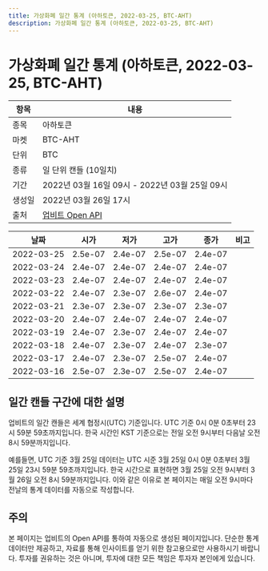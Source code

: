 ```yaml
---
title: 가상화폐 일간 통계 (아하토큰, 2022-03-25, BTC-AHT)
description: 가상화폐 일간 통계 (아하토큰, 2022-03-25, BTC-AHT)
---
```


가상화폐 일간 통계 (아하토큰, 2022-03-25, BTC-AHT)
===

|항목|내용|
|--|--|
|종목|아하토큰|
|마켓|BTC-AHT|
|단위|BTC|
|종류|일 단위 캔들 (10일치)|
|기간|2022년 03월 16일 09시 - 2022년 03월 25일 09시|
|생성일|2022년 03월 26일 17시|
|출처|[업비트 Open API](https://docs.upbit.com)|


|날짜|시가|저가|고가|종가|비고|
|--|--|--|--|--|--|
|2022-03-25|2.5e-07|2.4e-07|2.5e-07|2.4e-07|    |
|2022-03-24|2.4e-07|2.4e-07|2.4e-07|2.4e-07|    |
|2022-03-23|2.4e-07|2.4e-07|2.4e-07|2.4e-07|    |
|2022-03-22|2.4e-07|2.3e-07|2.6e-07|2.4e-07|    |
|2022-03-21|2.3e-07|2.3e-07|2.3e-07|2.3e-07|    |
|2022-03-20|2.4e-07|2.4e-07|2.4e-07|2.4e-07|    |
|2022-03-19|2.4e-07|2.3e-07|2.4e-07|2.4e-07|    |
|2022-03-18|2.4e-07|2.3e-07|2.4e-07|2.3e-07|    |
|2022-03-17|2.4e-07|2.3e-07|2.5e-07|2.4e-07|    |
|2022-03-16|2.5e-07|2.3e-07|2.5e-07|2.4e-07|    |


일간 캔들 구간에 대한 설명
---


업비트의 일간 캔들은 세계 협정시(UTC) 기준입니다. 
UTC 기준 0시 0분 0초부터 23시 59분 59초까지입니다. 
한국 시간인 KST 기준으로는 전일 오전 9시부터 다음날 오전 8시 59분까지입니다. 


예를들면, UTC 기준 3월 25일 데이터는 UTC 시준 3월 25일 0시 0분 0초부터 3월 25일 23시 59분 59초까지입니다. 
한국 시간으로 표현하면 3월 25일 오전 9시부터 3월 26일 오전 8시 59분까지입니다. 
이와 같은 이유로 본 페이지는 매일 오전 9시마다 전날의 통계 데이터를 자동으로 작성합니다. 


주의
---


본 페이지는 업비트의 Open API를 통하여 자동으로 생성된 페이지입니다. 
단순한 통계 데이터만 제공하고, 자료를 통해 인사이트를 얻기 위한 참고용으로만 사용하시기 바랍니다. 
투자를 권유하는 것은 아니며, 투자에 대한 모든 책임은 투자자 본인에게 있습니다. 
